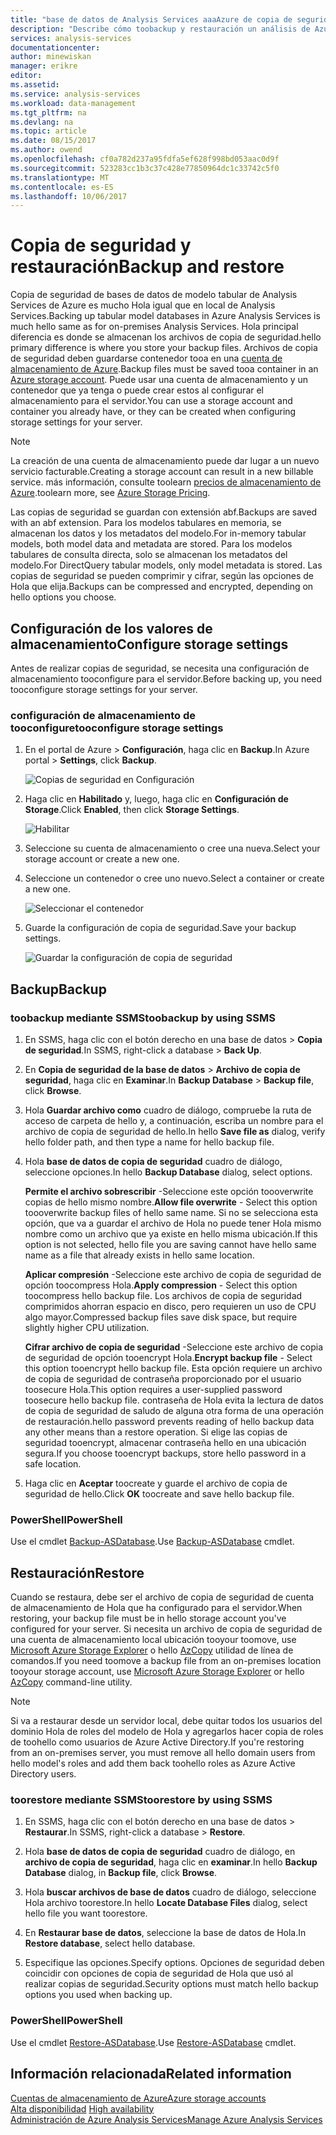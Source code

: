 ```yaml
---
title: "base de datos de Analysis Services aaaAzure de copia de seguridad y restauración | Documentos de Microsoft"
description: "Describe cómo toobackup y restauración un análisis de Azure de servicios de base de datos."
services: analysis-services
documentationcenter: 
author: minewiskan
manager: erikre
editor: 
ms.assetid: 
ms.service: analysis-services
ms.workload: data-management
ms.tgt_pltfrm: na
ms.devlang: na
ms.topic: article
ms.date: 08/15/2017
ms.author: owend
ms.openlocfilehash: cf0a782d237a95fdfa5ef628f998bd053aac0d9f
ms.sourcegitcommit: 523283cc1b3c37c428e77850964dc1c33742c5f0
ms.translationtype: MT
ms.contentlocale: es-ES
ms.lasthandoff: 10/06/2017
---
```

# <a name="backup-and-restore"></a><span data-ttu-id="0c0db-103">Copia de seguridad y restauración</span><span class="sxs-lookup"><span data-stu-id="0c0db-103">Backup and restore</span></span>

<span data-ttu-id="0c0db-104">Copia de seguridad de bases de datos de modelo tabular de Analysis Services de Azure es mucho Hola igual que en local de Analysis Services.</span><span class="sxs-lookup"><span data-stu-id="0c0db-104">Backing up tabular model databases in Azure Analysis Services is much hello same as for on-premises Analysis Services.</span></span> <span data-ttu-id="0c0db-105">Hola principal diferencia es donde se almacenan los archivos de copia de seguridad.</span><span class="sxs-lookup"><span data-stu-id="0c0db-105">hello primary difference is where you store your backup files.</span></span> <span data-ttu-id="0c0db-106">Archivos de copia de seguridad deben guardarse contenedor tooa en una [cuenta de almacenamiento de Azure](../storage/common/storage-create-storage-account.md).</span><span class="sxs-lookup"><span data-stu-id="0c0db-106">Backup files must be saved tooa container in an [Azure storage account](../storage/common/storage-create-storage-account.md).</span></span> <span data-ttu-id="0c0db-107">Puede usar una cuenta de almacenamiento y un contenedor que ya tenga o puede crear estos al configurar el almacenamiento para el servidor.</span><span class="sxs-lookup"><span data-stu-id="0c0db-107">You can use a storage account and container you already have, or they can be created when configuring storage settings for your server.</span></span>

> [!NOTE]
> <span data-ttu-id="0c0db-108">La creación de una cuenta de almacenamiento puede dar lugar a un nuevo servicio facturable.</span><span class="sxs-lookup"><span data-stu-id="0c0db-108">Creating a storage account can result in a new billable service.</span></span> <span data-ttu-id="0c0db-109">más información, consulte toolearn [precios de almacenamiento de Azure](https://azure.microsoft.com/pricing/details/storage/blobs/).</span><span class="sxs-lookup"><span data-stu-id="0c0db-109">toolearn more, see [Azure Storage Pricing](https://azure.microsoft.com/pricing/details/storage/blobs/).</span></span>
> 
> 

<span data-ttu-id="0c0db-110">Las copias de seguridad se guardan con extensión abf.</span><span class="sxs-lookup"><span data-stu-id="0c0db-110">Backups are saved with an abf extension.</span></span> <span data-ttu-id="0c0db-111">Para los modelos tabulares en memoria, se almacenan los datos y los metadatos del modelo.</span><span class="sxs-lookup"><span data-stu-id="0c0db-111">For in-memory tabular models, both model data and metadata are stored.</span></span> <span data-ttu-id="0c0db-112">Para los modelos tabulares de consulta directa, solo se almacenan los metadatos del modelo.</span><span class="sxs-lookup"><span data-stu-id="0c0db-112">For DirectQuery tabular models, only model metadata is stored.</span></span> <span data-ttu-id="0c0db-113">Las copias de seguridad se pueden comprimir y cifrar, según las opciones de Hola que elija.</span><span class="sxs-lookup"><span data-stu-id="0c0db-113">Backups can be compressed and encrypted, depending on hello options you choose.</span></span> 



## <a name="configure-storage-settings"></a><span data-ttu-id="0c0db-114">Configuración de los valores de almacenamiento</span><span class="sxs-lookup"><span data-stu-id="0c0db-114">Configure storage settings</span></span>
<span data-ttu-id="0c0db-115">Antes de realizar copias de seguridad, se necesita una configuración de almacenamiento tooconfigure para el servidor.</span><span class="sxs-lookup"><span data-stu-id="0c0db-115">Before backing up, you need tooconfigure storage settings for your server.</span></span>


### <a name="tooconfigure-storage-settings"></a><span data-ttu-id="0c0db-116">configuración de almacenamiento de tooconfigure</span><span class="sxs-lookup"><span data-stu-id="0c0db-116">tooconfigure storage settings</span></span>
1.  <span data-ttu-id="0c0db-117">En el portal de Azure > **Configuración**, haga clic en **Backup**.</span><span class="sxs-lookup"><span data-stu-id="0c0db-117">In Azure portal > **Settings**, click **Backup**.</span></span>

    ![Copias de seguridad en Configuración](./media/analysis-services-backup/aas-backup-backups.png)

2.  <span data-ttu-id="0c0db-119">Haga clic en **Habilitado** y, luego, haga clic en **Configuración de Storage**.</span><span class="sxs-lookup"><span data-stu-id="0c0db-119">Click **Enabled**, then click **Storage Settings**.</span></span>

    ![Habilitar](./media/analysis-services-backup/aas-backup-enable.png)

3. <span data-ttu-id="0c0db-121">Seleccione su cuenta de almacenamiento o cree una nueva.</span><span class="sxs-lookup"><span data-stu-id="0c0db-121">Select your storage account or create a new one.</span></span>

4. <span data-ttu-id="0c0db-122">Seleccione un contenedor o cree uno nuevo.</span><span class="sxs-lookup"><span data-stu-id="0c0db-122">Select a container or create a new one.</span></span>

    ![Seleccionar el contenedor](./media/analysis-services-backup/aas-backup-container.png)

5. <span data-ttu-id="0c0db-124">Guarde la configuración de copia de seguridad.</span><span class="sxs-lookup"><span data-stu-id="0c0db-124">Save your backup settings.</span></span>

    ![Guardar la configuración de copia de seguridad](./media/analysis-services-backup/aas-backup-save.png)

## <a name="backup"></a><span data-ttu-id="0c0db-126">Backup</span><span class="sxs-lookup"><span data-stu-id="0c0db-126">Backup</span></span>

### <a name="toobackup-by-using-ssms"></a><span data-ttu-id="0c0db-127">toobackup mediante SSMS</span><span class="sxs-lookup"><span data-stu-id="0c0db-127">toobackup by using SSMS</span></span>

1. <span data-ttu-id="0c0db-128">En SSMS, haga clic con el botón derecho en una base de datos > **Copia de seguridad**.</span><span class="sxs-lookup"><span data-stu-id="0c0db-128">In SSMS, right-click a database > **Back Up**.</span></span>

2. <span data-ttu-id="0c0db-129">En **Copia de seguridad de la base de datos** > **Archivo de copia de seguridad**, haga clic en **Examinar**.</span><span class="sxs-lookup"><span data-stu-id="0c0db-129">In **Backup Database** > **Backup file**, click **Browse**.</span></span>

3. <span data-ttu-id="0c0db-130">Hola **Guardar archivo como** cuadro de diálogo, compruebe la ruta de acceso de carpeta de hello y, a continuación, escriba un nombre para el archivo de copia de seguridad de hello.</span><span class="sxs-lookup"><span data-stu-id="0c0db-130">In hello **Save file as** dialog, verify hello folder path, and then type a name for hello backup file.</span></span> 

4. <span data-ttu-id="0c0db-131">Hola **base de datos de copia de seguridad** cuadro de diálogo, seleccione opciones.</span><span class="sxs-lookup"><span data-stu-id="0c0db-131">In hello **Backup Database** dialog, select options.</span></span>

    <span data-ttu-id="0c0db-132">**Permite el archivo sobrescribir** -Seleccione este opción toooverwrite copias de hello mismo nombre.</span><span class="sxs-lookup"><span data-stu-id="0c0db-132">**Allow file overwrite** - Select this option toooverwrite backup files of hello same name.</span></span> <span data-ttu-id="0c0db-133">Si no se selecciona esta opción, que va a guardar el archivo de Hola no puede tener Hola mismo nombre como un archivo que ya existe en hello misma ubicación.</span><span class="sxs-lookup"><span data-stu-id="0c0db-133">If this option is not selected, hello file you are saving cannot have hello same name as a file that already exists in hello same location.</span></span>

    <span data-ttu-id="0c0db-134">**Aplicar compresión** -Seleccione este archivo de copia de seguridad de opción toocompress Hola.</span><span class="sxs-lookup"><span data-stu-id="0c0db-134">**Apply compression** - Select this option toocompress hello backup file.</span></span> <span data-ttu-id="0c0db-135">Los archivos de copia de seguridad comprimidos ahorran espacio en disco, pero requieren un uso de CPU algo mayor.</span><span class="sxs-lookup"><span data-stu-id="0c0db-135">Compressed backup files save disk space, but require slightly higher CPU utilization.</span></span> 

    <span data-ttu-id="0c0db-136">**Cifrar archivo de copia de seguridad** -Seleccione este archivo de copia de seguridad de opción tooencrypt Hola.</span><span class="sxs-lookup"><span data-stu-id="0c0db-136">**Encrypt backup file** - Select this option tooencrypt hello backup file.</span></span> <span data-ttu-id="0c0db-137">Esta opción requiere un archivo de copia de seguridad de contraseña proporcionado por el usuario toosecure Hola.</span><span class="sxs-lookup"><span data-stu-id="0c0db-137">This option requires a user-supplied password toosecure hello backup file.</span></span> <span data-ttu-id="0c0db-138">contraseña de Hola evita la lectura de datos de copia de seguridad de saludo de alguna otra forma de una operación de restauración.</span><span class="sxs-lookup"><span data-stu-id="0c0db-138">hello password prevents reading of hello backup data any other means than a restore operation.</span></span> <span data-ttu-id="0c0db-139">Si elige las copias de seguridad tooencrypt, almacenar contraseña hello en una ubicación segura.</span><span class="sxs-lookup"><span data-stu-id="0c0db-139">If you choose tooencrypt backups, store hello password in a safe location.</span></span>

5. <span data-ttu-id="0c0db-140">Haga clic en **Aceptar** toocreate y guarde el archivo de copia de seguridad de hello.</span><span class="sxs-lookup"><span data-stu-id="0c0db-140">Click **OK** toocreate and save hello backup file.</span></span>


### <a name="powershell"></a><span data-ttu-id="0c0db-141">PowerShell</span><span class="sxs-lookup"><span data-stu-id="0c0db-141">PowerShell</span></span>
<span data-ttu-id="0c0db-142">Use el cmdlet [Backup-ASDatabase](https://docs.microsoft.com/sql/analysis-services/powershell/backup-asdatabase-cmdlet).</span><span class="sxs-lookup"><span data-stu-id="0c0db-142">Use [Backup-ASDatabase](https://docs.microsoft.com/sql/analysis-services/powershell/backup-asdatabase-cmdlet) cmdlet.</span></span>

## <a name="restore"></a><span data-ttu-id="0c0db-143">Restauración</span><span class="sxs-lookup"><span data-stu-id="0c0db-143">Restore</span></span>
<span data-ttu-id="0c0db-144">Cuando se restaura, debe ser el archivo de copia de seguridad de cuenta de almacenamiento de Hola que ha configurado para el servidor.</span><span class="sxs-lookup"><span data-stu-id="0c0db-144">When restoring, your backup file must be in hello storage account you've configured for your server.</span></span> <span data-ttu-id="0c0db-145">Si necesita un archivo de copia de seguridad de una cuenta de almacenamiento local ubicación tooyour toomove, use [Microsoft Azure Storage Explorer](https://docs.microsoft.com/azure/vs-azure-tools-storage-manage-with-storage-explorer) o hello [AzCopy](../storage/common/storage-use-azcopy.md) utilidad de línea de comandos.</span><span class="sxs-lookup"><span data-stu-id="0c0db-145">If you need toomove a backup file from an on-premises location tooyour storage account, use [Microsoft Azure Storage Explorer](https://docs.microsoft.com/azure/vs-azure-tools-storage-manage-with-storage-explorer) or hello [AzCopy](../storage/common/storage-use-azcopy.md) command-line utility.</span></span> 



> [!NOTE]
> <span data-ttu-id="0c0db-146">Si va a restaurar desde un servidor local, debe quitar todos los usuarios del dominio Hola de roles del modelo de Hola y agregarlos hacer copia de roles de toohello como usuarios de Azure Active Directory.</span><span class="sxs-lookup"><span data-stu-id="0c0db-146">If you're restoring from an on-premises server, you must remove all hello domain users from hello model's roles and add them back toohello roles as Azure Active Directory users.</span></span>
> 
> 

### <a name="toorestore-by-using-ssms"></a><span data-ttu-id="0c0db-147">toorestore mediante SSMS</span><span class="sxs-lookup"><span data-stu-id="0c0db-147">toorestore by using SSMS</span></span>

1. <span data-ttu-id="0c0db-148">En SSMS, haga clic con el botón derecho en una base de datos > **Restaurar**.</span><span class="sxs-lookup"><span data-stu-id="0c0db-148">In SSMS, right-click a database > **Restore**.</span></span>

2. <span data-ttu-id="0c0db-149">Hola **base de datos de copia de seguridad** cuadro de diálogo, en **archivo de copia de seguridad**, haga clic en **examinar**.</span><span class="sxs-lookup"><span data-stu-id="0c0db-149">In hello **Backup Database** dialog, in **Backup file**, click **Browse**.</span></span>

3. <span data-ttu-id="0c0db-150">Hola **buscar archivos de base de datos** cuadro de diálogo, seleccione Hola archivo toorestore.</span><span class="sxs-lookup"><span data-stu-id="0c0db-150">In hello **Locate Database Files** dialog, select hello file you want toorestore.</span></span>

4. <span data-ttu-id="0c0db-151">En **Restaurar base de datos**, seleccione la base de datos de Hola.</span><span class="sxs-lookup"><span data-stu-id="0c0db-151">In **Restore database**, select hello database.</span></span>

5. <span data-ttu-id="0c0db-152">Especifique las opciones.</span><span class="sxs-lookup"><span data-stu-id="0c0db-152">Specify options.</span></span> <span data-ttu-id="0c0db-153">Opciones de seguridad deben coincidir con opciones de copia de seguridad de Hola que usó al realizar copias de seguridad.</span><span class="sxs-lookup"><span data-stu-id="0c0db-153">Security options must match hello backup options you used when backing up.</span></span>


### <a name="powershell"></a><span data-ttu-id="0c0db-154">PowerShell</span><span class="sxs-lookup"><span data-stu-id="0c0db-154">PowerShell</span></span>

<span data-ttu-id="0c0db-155">Use el cmdlet [Restore-ASDatabase](https://docs.microsoft.com/sql/analysis-services/powershell/restore-asdatabase-cmdlet).</span><span class="sxs-lookup"><span data-stu-id="0c0db-155">Use [Restore-ASDatabase](https://docs.microsoft.com/sql/analysis-services/powershell/restore-asdatabase-cmdlet) cmdlet.</span></span>


## <a name="related-information"></a><span data-ttu-id="0c0db-156">Información relacionada</span><span class="sxs-lookup"><span data-stu-id="0c0db-156">Related information</span></span>

[<span data-ttu-id="0c0db-157">Cuentas de almacenamiento de Azure</span><span class="sxs-lookup"><span data-stu-id="0c0db-157">Azure storage accounts</span></span>](../storage/common/storage-create-storage-account.md)  
<span data-ttu-id="0c0db-158">[Alta disponibilidad](analysis-services-bcdr.md)   </span><span class="sxs-lookup"><span data-stu-id="0c0db-158">[High availability](analysis-services-bcdr.md)   </span></span>  
[<span data-ttu-id="0c0db-159">Administración de Azure Analysis Services</span><span class="sxs-lookup"><span data-stu-id="0c0db-159">Manage Azure Analysis Services</span></span>](analysis-services-manage.md)
